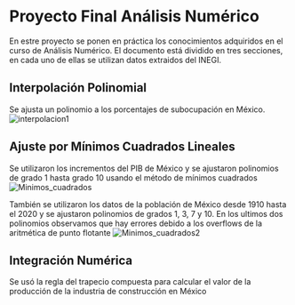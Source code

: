 # Proyecto Final Análisis Numérico

En estre proyecto se ponen en práctica los conocimientos adquiridos en el curso de Análisis Numérico.
El documento está dividido en tres secciones, en cada uno de ellas se utilizan  datos extraidos del INEGI.

## Interpolación Polinomial
Se ajusta un polinomio a los porcentajes de subocupación en México. 
![interpolacion1](https://user-images.githubusercontent.com/79923122/209577598-3c9c8c5f-df51-4842-854d-22457c56a1b2.PNG)

## Ajuste por Mínimos Cuadrados Lineales
Se utilizaron los incrementos del PIB de México y se ajustaron polinomios de grado 1 hasta grado 10 usando el método de mínimos cuadrados
![Minimos_cuadrados](https://user-images.githubusercontent.com/79923122/209577686-1c7ce9af-0937-4562-89fb-c242d14fa3c0.PNG)

También se utilizaron los datos de la población de México desde 1910 hasta el 2020 y se ajustaron polinomios de grados 1, 3, 7 y 10.
En los ultimos dos polinomios observamos que hay errores debido a los overflows de la aritmética de punto flotante
![Minimos_cuadrados2](https://user-images.githubusercontent.com/79923122/209577778-8b5244af-30d3-4852-a200-03fd6e21d827.PNG)

## Integración Numérica

Se usó la regla del trapecio compuesta para calcular el valor de la producción de la industria de construcción en México
